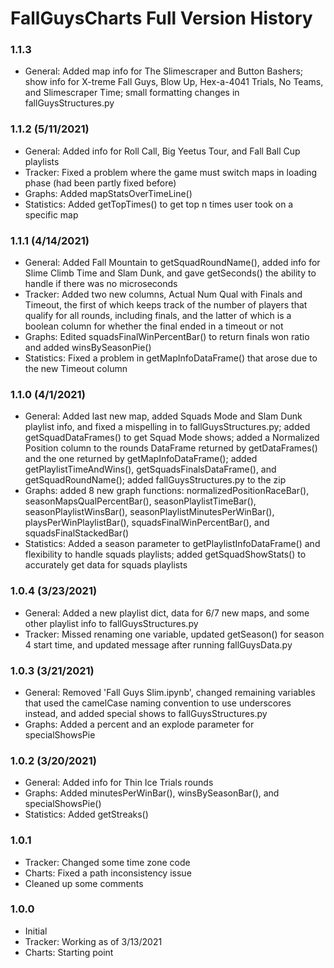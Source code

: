 # FallGuysCharts Full Version History

### 1.1.3
- General: Added map info for The Slimescraper and Button Bashers; show info for X-treme Fall Guys, Blow Up, Hex-a-4041 Trials, No Teams, and Slimescraper Time; small formatting changes in fallGuysStructures.py

### 1.1.2 (5/11/2021)
- General: Added info for Roll Call, Big Yeetus Tour, and Fall Ball Cup playlists 
- Tracker: Fixed a problem where the game must switch maps in loading phase (had been partly fixed before)
- Graphs: Added mapStatsOverTimeLine()
- Statistics: Added getTopTimes() to get top n times user took on a specific map

### 1.1.1 (4/14/2021)
- General: Added Fall Mountain to getSquadRoundName(), added info for Slime Climb Time and Slam Dunk, and gave getSeconds() the ability to handle if there was no microseconds
- Tracker: Added two new columns, Actual Num Qual with Finals and Timeout, the first of which keeps track of the number of players that qualify for all rounds, including finals, and the latter of which is a boolean column for whether the final ended in a timeout or not
- Graphs: Edited squadsFinalWinPercentBar() to return finals won ratio and added winsBySeasonPie()
- Statistics: Fixed a problem in getMapInfoDataFrame() that arose due to the new Timeout column

### 1.1.0 (4/1/2021)
- General: Added last new map, added Squads Mode and Slam Dunk playlist info, and fixed a mispelling in to fallGuysStructures.py; 
added getSquadDataFrames() to get Squad Mode shows; 
added a Normalized Position column to the rounds DataFrame returned by getDataFrames() and the one returned by getMapInfoDataFrame(); 
added getPlaylistTimeAndWins(), getSquadsFinalsDataFrame(), and getSquadRoundName(); 
added fallGuysStructures.py to the zip
- Graphs: added 8 new graph functions: normalizedPositionRaceBar(), seasonMapsQualPercentBar(), 
seasonPlaylistTimeBar(), seasonPlaylistWinsBar(), seasonPlaylistMinutesPerWinBar(), 
playsPerWinPlaylistBar(), squadsFinalWinPercentBar(), and squadsFinalStackedBar()
- Statistics: Added a season parameter to getPlaylistInfoDataFrame() and 
flexibility to handle squads playlists; added getSquadShowStats() to accurately 
get data for squads playlists

### 1.0.4 (3/23/2021)
- General: Added a new playlist dict, data for 6/7 new maps, and some other playlist info to fallGuysStructures.py
- Tracker: Missed renaming one variable, updated getSeason() for season 4 start time, and updated message after running fallGuysData.py

### 1.0.3 (3/21/2021)
- General: Removed 'Fall Guys Slim.ipynb', changed remaining variables that 
used the camelCase naming convention to use underscores instead, and added 
special shows to fallGuysStructures.py
- Graphs: Added a percent and an explode parameter for specialShowsPie

### 1.0.2 (3/20/2021)
- General: Added info for Thin Ice Trials rounds
- Graphs: Added minutesPerWinBar(), winsBySeasonBar(), and specialShowsPie()
- Statistics: Added getStreaks()

### 1.0.1
- Tracker: Changed some time zone code
- Charts: Fixed a path inconsistency issue
- Cleaned up some comments

### 1.0.0
- Initial
- Tracker: Working as of 3/13/2021
- Charts: Starting point